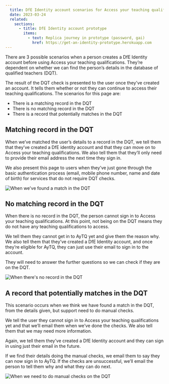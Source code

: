 ```yaml
---
  title: DfE Identity account scenarios for Access your teaching qualifications (AyTQ)
  date: 2023-03-24
  related:
    sections:
      - title: DfE Identity account prototype
        items:
          - text: Replica journey in prototype (password, gai)
            href: https://get-an-identity-prototype.herokuapp.com
---
```


There are 3 possible scenarios when a person creates a DfE Identity account before using Access your teaching qualifications. They’re dependent on whether we can find the person’s details in the database of qualified teachers (DQT).

The result of the DQT check is presented to the user once they’ve created an account. It tells them whether or not they can continue to access their teaching qualifications. The scenarios for this page are:

- There is a matching record in the DQT
- There is no matching record in the DQT
- There is a record that potentially matches in the DQT



## Matching record in the DQT

When we’ve matched the user’s details to a record in the DQT, we tell them that they’ve created a DfE identity account and that they can move on to Access your teaching qualifications. We also tell them that they’ll only need to provide their email address the next time they sign in.

We also present this page to users when they’ve just gone through the basic authentication process (email, mobile phone number, name and date of birth) for services that do not require DQT checks.

![When we've found a match in the DQT](dqt-matched.png "When we've found a match in the DQT")


## No matching record in the DQT

When there is no record in the DQT, the person cannot sign in to Access your teaching qualifications. At this point, not being on the DQT means they do not have any teaching qualifications to access.

We tell them they cannot get in to AyTQ yet and give them the reason why. We also tell them that they’ve created a DfE Identity account, and once they’re eligible for AyTQ, they can just use their email to sign in to the account.

They will need to answer the further questions so we can check if they are on the DQT.

![When there's no record in the DQT](no-dqt.png "When there's no record in the DQT")

## A record that potentially matches in the DQT

This scenario occurs when we think we have found a match in the DQT, from the details given, but support need to do manual checks.

We tell the user they cannot sign in to Access your teaching qualifications yet and that we’ll email them when we’ve done the checks. We also tell them that we may need more information.


Again, we tell them they’ve created a DfE Identity account and they can sign in using just their email in the future.

If we find their details doing the manual checks, we email them to say they can now sign in to AyTQ. If the checks are unsuccessful, we’ll email the person to tell them why and what they can do next.

![When we need to do manual checks on the DQT](dqt-pending.png "When we need to do manual checks on the DQT")
